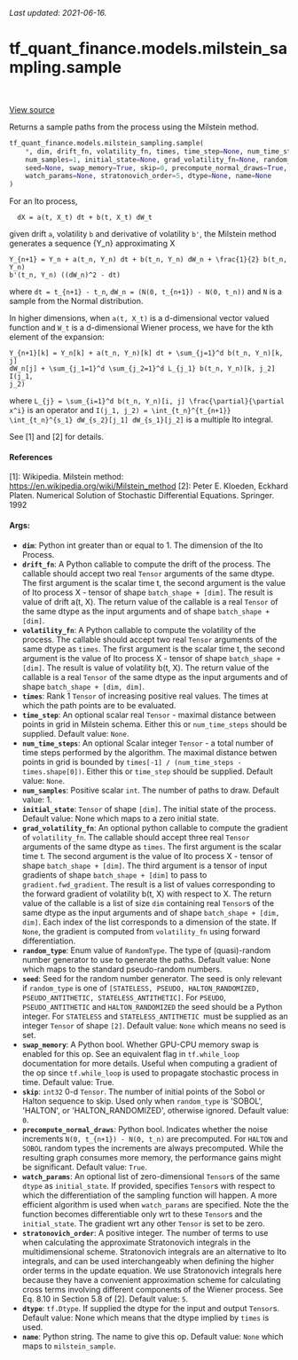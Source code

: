 <!--
This file is generated by a tool. Do not edit directly.
For open-source contributions the docs will be updated automatically.
-->

*Last updated: 2021-06-16.*

<div itemscope itemtype="http://developers.google.com/ReferenceObject">
<meta itemprop="name" content="tf_quant_finance.models.milstein_sampling.sample" />
<meta itemprop="path" content="Stable" />
</div>

# tf_quant_finance.models.milstein_sampling.sample

<!-- Insert buttons and diff -->

<table class="tfo-notebook-buttons tfo-api" align="left">
</table>

<a target="_blank" href="https://github.com/google/tf-quant-finance/blob/master/tf_quant_finance/models/milstein_sampling.py">View source</a>



Returns a sample paths from the process using the Milstein method.

```python
tf_quant_finance.models.milstein_sampling.sample(
    *, dim, drift_fn, volatility_fn, times, time_step=None, num_time_steps=None,
    num_samples=1, initial_state=None, grad_volatility_fn=None, random_type=None,
    seed=None, swap_memory=True, skip=0, precompute_normal_draws=True,
    watch_params=None, stratonovich_order=5, dtype=None, name=None
)
```



<!-- Placeholder for "Used in" -->

For an Ito process,

```
  dX = a(t, X_t) dt + b(t, X_t) dW_t
```
given drift `a`, volatility `b` and derivative of volatility `b'`, the
Milstein method generates a
sequence {Y_n} approximating X

```
Y_{n+1} = Y_n + a(t_n, Y_n) dt + b(t_n, Y_n) dW_n + \frac{1}{2} b(t_n, Y_n)
b'(t_n, Y_n) ((dW_n)^2 - dt)
```
where `dt = t_{n+1} - t_n`, `dW_n = (N(0, t_{n+1}) - N(0, t_n))` and `N` is a
sample from the Normal distribution.

In higher dimensions, when `a(t, X_t)` is a d-dimensional vector valued
function and `W_t` is a d-dimensional Wiener process, we have for the kth
element of the expansion:

```
Y_{n+1}[k] = Y_n[k] + a(t_n, Y_n)[k] dt + \sum_{j=1}^d b(t_n, Y_n)[k, j]
dW_n[j] + \sum_{j_1=1}^d \sum_{j_2=1}^d L_{j_1} b(t_n, Y_n)[k, j_2] I(j_1,
j_2)
```
where `L_{j} = \sum_{i=1}^d b(t_n, Y_n)[i, j] \frac{\partial}{\partial x^i}`
is an operator and `I(j_1, j_2) = \int_{t_n}^{t_{n+1}} \int_{t_n}^{s_1}
dW_{s_2}[j_1] dW_{s_1}[j_2]` is a multiple Ito integral.


See [1] and [2] for details.

#### References
[1]: Wikipedia. Milstein method:
https://en.wikipedia.org/wiki/Milstein_method
[2]: Peter E. Kloeden,  Eckhard Platen. Numerical Solution of Stochastic
  Differential Equations. Springer. 1992

#### Args:


* <b>`dim`</b>: Python int greater than or equal to 1. The dimension of the Ito
  Process.
* <b>`drift_fn`</b>: A Python callable to compute the drift of the process. The
  callable should accept two real `Tensor` arguments of the same dtype. The
  first argument is the scalar time t, the second argument is the value of
  Ito process X - tensor of shape `batch_shape + [dim]`. The result is
  value of drift a(t, X). The return value of the callable is a real
  `Tensor` of the same dtype as the input arguments and of shape
  `batch_shape + [dim]`.
* <b>`volatility_fn`</b>: A Python callable to compute the volatility of the process.
  The callable should accept two real `Tensor` arguments of the same dtype
  as `times`. The first argument is the scalar time t, the second argument
  is the value of Ito process X - tensor of shape `batch_shape + [dim]`. The
  result is value of volatility b(t, X). The return value of the callable is
  a real `Tensor` of the same dtype as the input arguments and of shape
  `batch_shape + [dim, dim]`.
* <b>`times`</b>: Rank 1 `Tensor` of increasing positive real values. The times at
  which the path points are to be evaluated.
* <b>`time_step`</b>: An optional scalar real `Tensor` - maximal distance between
  points in grid in Milstein schema.
  Either this or `num_time_steps` should be supplied.
  Default value: `None`.
* <b>`num_time_steps`</b>: An optional Scalar integer `Tensor` - a total number of time
  steps performed by the algorithm. The maximal distance betwen points in
  grid is bounded by `times[-1] / (num_time_steps - times.shape[0])`.
  Either this or `time_step` should be supplied.
  Default value: `None`.
* <b>`num_samples`</b>: Positive scalar `int`. The number of paths to draw.
  Default value: 1.
* <b>`initial_state`</b>: `Tensor` of shape `[dim]`. The initial state of the
  process.
  Default value: None which maps to a zero initial state.
* <b>`grad_volatility_fn`</b>: An optional python callable to compute the gradient of
  `volatility_fn`. The callable should accept three real `Tensor` arguments
  of the same dtype as `times`. The first argument is the scalar time t. The
  second argument is the value of Ito process X - tensor of shape
  `batch_shape + [dim]`. The third argument is a tensor of input gradients
  of shape `batch_shape + [dim]` to pass to `gradient.fwd_gradient`. The
  result is a list of values corresponding to the forward gradient of
  volatility b(t, X) with respect to X. The return value of the callable is
  a list of size `dim` containing real `Tensor`s of the same dtype as the
  input arguments and of shape `batch_shape + [dim, dim]`. Each index of the
  list corresponds to a dimension of the state. If `None`, the gradient is
  computed from `volatility_fn` using forward differentiation.
* <b>`random_type`</b>: Enum value of `RandomType`. The type of (quasi)-random number
  generator to use to generate the paths.
  Default value: None which maps to the standard pseudo-random numbers.
* <b>`seed`</b>: Seed for the random number generator. The seed is only relevant if
  `random_type` is one of `[STATELESS, PSEUDO, HALTON_RANDOMIZED,
  PSEUDO_ANTITHETIC, STATELESS_ANTITHETIC]`. For `PSEUDO`,
  `PSEUDO_ANTITHETIC` and `HALTON_RANDOMIZED` the seed should be a Python
  integer. For `STATELESS` and  `STATELESS_ANTITHETIC `must be supplied as
  an integer `Tensor` of shape `[2]`.
  Default value: `None` which means no seed is set.
* <b>`swap_memory`</b>: A Python bool. Whether GPU-CPU memory swap is enabled for this
  op. See an equivalent flag in `tf.while_loop` documentation for more
  details. Useful when computing a gradient of the op since `tf.while_loop`
  is used to propagate stochastic process in time.
  Default value: True.
* <b>`skip`</b>: `int32` 0-d `Tensor`. The number of initial points of the Sobol or
  Halton sequence to skip. Used only when `random_type` is 'SOBOL',
  'HALTON', or 'HALTON_RANDOMIZED', otherwise ignored.
  Default value: `0`.
* <b>`precompute_normal_draws`</b>: Python bool. Indicates whether the noise increments
  `N(0, t_{n+1}) - N(0, t_n)` are precomputed. For `HALTON` and `SOBOL`
  random types the increments are always precomputed. While the resulting
  graph consumes more memory, the performance gains might be significant.
  Default value: `True`.
* <b>`watch_params`</b>: An optional list of zero-dimensional `Tensor`s of the same
  `dtype` as `initial_state`. If provided, specifies `Tensor`s with respect
  to which the differentiation of the sampling function will happen. A more
  efficient algorithm is used when `watch_params` are specified. Note the
  the function becomes differentiable only wrt to these `Tensor`s and the
  `initial_state`. The gradient wrt any other `Tensor` is set to be zero.
* <b>`stratonovich_order`</b>: A positive integer. The number of terms to use when
  calculating the approximate Stratonovich integrals in the multidimensional
  scheme. Stratonovich integrals are an alternative to Ito integrals, and
  can be used interchangeably when defining the higher order terms in the
  update equation. We use Stratonovich integrals here because they have a
  convenient approximation scheme for calculating cross terms involving
  different components of the Wiener process. See Eq. 8.10 in Section 5.8 of
  [2]. Default value: `5`.
* <b>`dtype`</b>: `tf.Dtype`. If supplied the dtype for the input and output `Tensor`s.
  Default value: None which means that the dtype implied by `times` is used.
* <b>`name`</b>: Python string. The name to give this op.
  Default value: `None` which maps to `milstein_sample`.